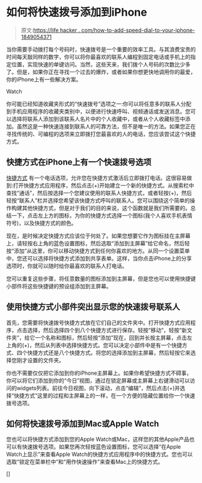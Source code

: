 # 如何将快速拨号添加到iPhone

> 原文:[https://life hacker . com/how-to-add-speed-dial-to-your-iphone-1849054371](https://lifehacker.com/how-to-add-speed-dial-to-your-iphone-1849054371)

当你需要手动拨打每个号码时，快速拨号是一个重要的效率工具。与其浪费宝贵的时间每天敲同样的数字，你可以将你最喜欢的联系人编程到固定电话或手机上的指定位置，实现快速的单键访问。当然，这些天来，我们拨个人号码的次数比少多了。但是，如果你正在寻找一个过去的爆炸，或者如果你想更快地调用你的最爱，你的iPhone上有一些解决方案。

Watch

你可能已经知道收藏夹形式的“快速拨号”选项之一:你可以将任意多的联系人分配到手机应用程序的收藏夹类别中，以便进行快速呼叫、视频通话或发送消息。您可以选择将联系人添加到该联系人名片中的个人收藏中，或者从个人收藏标签中添加。虽然这是一种快速连接到联系人的可靠方法，但不是唯一的方法。如果您正在寻找传统的、可编程的选项来立即拨打您最喜欢的人的电话，您应该尝试这个快捷方式。

## 快捷方式在iPhone上有一个快速拨号选项

[快捷方式](https://lifehacker.com/how-to-use-shortcuts-in-ios-1844080624) 有一个电话选项，允许您在快捷方式激活后立即拨打电话。这很容易做到:打开快捷方式应用程序，然后点击(+)开始建立一个新的快捷方式。从搜索栏中查找“通话”，然后按选择一个您建议使用的联系人快捷方式，或者轻按(+)，然后轻按“联系人”栏并选择您希望该快捷方式呼叫的联系人。您可以围绕这个简单的操作构建其他快捷方式，但是对于我们的目的来说，这个函数就是我们所需要的。总结一下，点击左上方的图标，为你的快捷方式选择一个图标(我个人喜欢手机表情符号)，以及快捷方式的颜色。

现在，是时候决定快捷方式应该位于何处了。如果您想要它作为图标挂在主屏幕上，请轻按右上角的蓝色设置图标，然后选取“添加到主屏幕”给它命名，然后轻按“添加”从这里，你可以移动快捷方式到任何你喜欢的地方。从同一个设置菜单中，您还可以选择将快捷方式添加到共享表单。这样，当你点击iPhone上的分享选项时，你就可以随时给你最喜欢的联系人打电话。

您可以重复这些步骤，将任意数量的图标添加到主屏幕，但是您也可以使用快捷键小部件将这些快捷键的预设组添加到主屏幕。

## 使用快捷方式小部件突出显示您的快速拨号联系人

首先，您需要将快速拨号快捷方式放在它们自己的文件夹中。打开快捷方式应用程序，点击选择，然后选择四个到八个快捷方式进行保存。轻按“移动”，轻按“新文件夹”，给它一个名称和图标，然后轻按“添加”现在，回到并长按主屏幕，点击左上角的(+)，然后从列表中选择快捷方式。您可以决定小部件中是有一个快捷方式、四个快捷方式还是八个快捷方式。将您的选择添加到主屏幕，然后轻按它来选择您刚才设置的文件夹。

你也不需要仅仅把它添加到你的iPhone主屏幕上。如果你希望快捷方式不碍事，你可以将它们添加到你的“今日”视图，通过在锁定屏幕或主屏幕上右键滑动可以访问的widgets列表。前往今日视图，向下滚动，点击“编辑”，然后点击(+)并选择“快捷方式”这里的过程和主屏幕上的一样，在一个方便的隐藏位置给你一个快速拨号选项。

## 如何将快速拨号添加到Mac或Apple Watch

您也可以将快捷方式添加到您的Apple Watch或Mac，这样您的其他Apple产品也可以有快速拨号选项。如果您再次轻按蓝色设置图标，您可以选择“在Apple Watch上显示”来查看Apple Watch的快捷方式应用程序中的快捷方式。您也可以选取“锁定在菜单栏中”和“用作快速操作”来查看Mac上的快捷方式。

[]